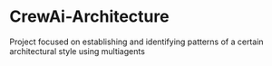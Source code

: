 # CrewAi-Architecture
Project focused on establishing and identifying patterns of a certain architectural style using multiagents
